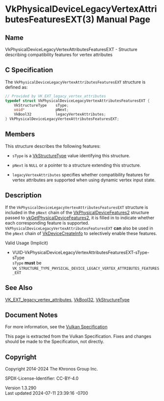 # VkPhysicalDeviceLegacyVertexAttributesFeaturesEXT(3) Manual Page

## Name

VkPhysicalDeviceLegacyVertexAttributesFeaturesEXT - Structure describing
compatibility features for vertex attributes



## <a href="#_c_specification" class="anchor"></a>C Specification

The `VkPhysicalDeviceLegacyVertexAttributesFeaturesEXT` structure is
defined as:

``` c
// Provided by VK_EXT_legacy_vertex_attributes
typedef struct VkPhysicalDeviceLegacyVertexAttributesFeaturesEXT {
    VkStructureType    sType;
    void*              pNext;
    VkBool32           legacyVertexAttributes;
} VkPhysicalDeviceLegacyVertexAttributesFeaturesEXT;
```

## <a href="#_members" class="anchor"></a>Members

This structure describes the following features:

- `sType` is a [VkStructureType](https://registry.khronos.org/vulkan/specs/1.3-extensions/man/html/VkStructureType.html) value identifying
  this structure.

- `pNext` is `NULL` or a pointer to a structure extending this
  structure.

- <span id="features-legacyVertexAttributes"></span>
  `legacyVertexAttributes` specifies whether compatibility features for
  vertex attributes are supported when using dynamic vertex input state.

## <a href="#_description" class="anchor"></a>Description

If the `VkPhysicalDeviceLegacyVertexAttributesFeaturesEXT` structure is
included in the `pNext` chain of the
[VkPhysicalDeviceFeatures2](https://registry.khronos.org/vulkan/specs/1.3-extensions/man/html/VkPhysicalDeviceFeatures2.html) structure
passed to
[vkGetPhysicalDeviceFeatures2](https://registry.khronos.org/vulkan/specs/1.3-extensions/man/html/vkGetPhysicalDeviceFeatures2.html), it is
filled in to indicate whether each corresponding feature is supported.
`VkPhysicalDeviceLegacyVertexAttributesFeaturesEXT` **can** also be used
in the `pNext` chain of [VkDeviceCreateInfo](https://registry.khronos.org/vulkan/specs/1.3-extensions/man/html/VkDeviceCreateInfo.html) to
selectively enable these features.

Valid Usage (Implicit)

- <a
  href="#VUID-VkPhysicalDeviceLegacyVertexAttributesFeaturesEXT-sType-sType"
  id="VUID-VkPhysicalDeviceLegacyVertexAttributesFeaturesEXT-sType-sType"></a>
  VUID-VkPhysicalDeviceLegacyVertexAttributesFeaturesEXT-sType-sType  
  `sType` **must** be
  `VK_STRUCTURE_TYPE_PHYSICAL_DEVICE_LEGACY_VERTEX_ATTRIBUTES_FEATURES_EXT`

## <a href="#_see_also" class="anchor"></a>See Also

[VK_EXT_legacy_vertex_attributes](https://registry.khronos.org/vulkan/specs/1.3-extensions/man/html/VK_EXT_legacy_vertex_attributes.html),
[VkBool32](https://registry.khronos.org/vulkan/specs/1.3-extensions/man/html/VkBool32.html), [VkStructureType](https://registry.khronos.org/vulkan/specs/1.3-extensions/man/html/VkStructureType.html)

## <a href="#_document_notes" class="anchor"></a>Document Notes

For more information, see the <a
href="https://registry.khronos.org/vulkan/specs/1.3-extensions/html/vkspec.html#VkPhysicalDeviceLegacyVertexAttributesFeaturesEXT"
target="_blank" rel="noopener">Vulkan Specification</a>

This page is extracted from the Vulkan Specification. Fixes and changes
should be made to the Specification, not directly.

## <a href="#_copyright" class="anchor"></a>Copyright

Copyright 2014-2024 The Khronos Group Inc.

SPDX-License-Identifier: CC-BY-4.0

Version 1.3.290  
Last updated 2024-07-11 23:39:16 -0700
